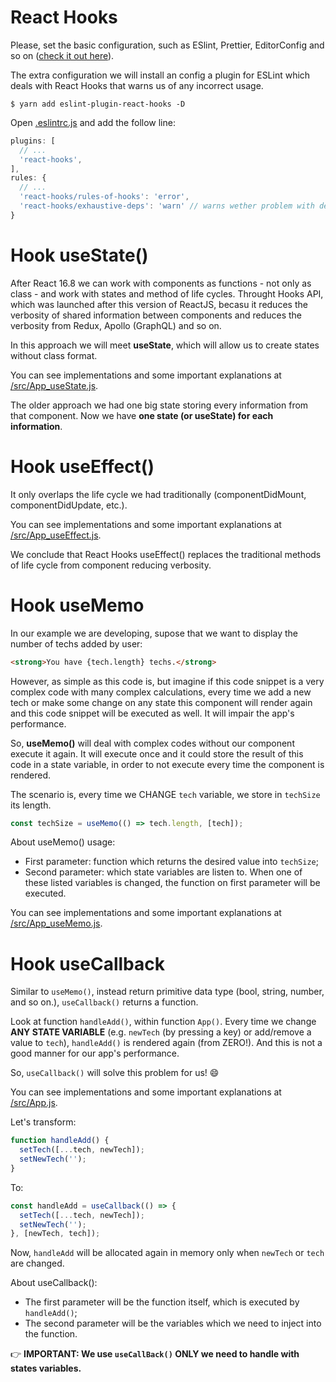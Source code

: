 # React Hooks

Please, set the basic configuration, such as ESlint, Prettier, EditorConfig and so on ([check it out here](https://github.com/rodrigotamura/go-stack-2019/tree/master/module03/react-first-project#eslint-prettier-and-editorconfig)).

The extra configuration we will install an config a plugin for ESLint which deals with React Hooks that warns us of any incorrect usage.

`$ yarn add eslint-plugin-react-hooks -D`

Open [.eslintrc.js](./.eslintrc.js) and add the follow line:

```javascript
plugins: [
  // ...
  'react-hooks',
],
rules: {
  // ...
  'react-hooks/rules-of-hooks': 'error',
  'react-hooks/exhaustive-deps': 'warn' // warns wether problem with dependencies
}
```

# Hook useState()

After React 16.8 we can work with components as functions - not only as class - and work with states and method of life cycles. Throught Hooks API, which was launched after this version of ReactJS, becasu it reduces the verbosity of shared information between components and reduces the verbosity from Redux, Apollo (GraphQL) and so on.

In this approach we will meet **useState**, which will allow us to create states without class format.

You can see implementations and some important explanations at [/src/App_useState.js](./src/App_useState.js).

The older approach we had one big state storing every information from that component. Now we have **one state (or useState) for each information**.

# Hook useEffect()

It only overlaps the life cycle we had traditionally (componentDidMount, componentDidUpdate, etc.).

You can see implementations and some important explanations at [/src/App_useEffect.js](./src/App_useEffect.js).

We conclude that React Hooks useEffect() replaces the traditional methods of life cycle from component reducing verbosity.

# Hook useMemo

In our example we are developing, supose that we want to display the number of techs added by user:

```html
<strong>You have {tech.length} techs.</strong>
```

However, as simple as this code is, but imagine if this code snippet is a very complex code with many complex calculations, every time we add a new tech or make some change on any state this component will render again and this code snippet will be executed as well. It will impair the app's performance.

So, **useMemo()** will deal with complex codes without our component execute it again. It will execute once and it could store the result of this code in a state variable, in order to not execute every time the component is rendered.

The scenario is, every time we CHANGE `tech` variable, we store in `techSize` its length.

```javascript
const techSize = useMemo(() => tech.length, [tech]);
```

About useMemo() usage:

- First parameter: function which returns the desired value into `techSize`;
- Second parameter: which state variables are listen to. When one of these listed variables is changed, the function on first parameter will be executed.

You can see implementations and some important explanations at [/src/App_useMemo.js](./src/App_useMemo.js).

# Hook useCallback

Similar to `useMemo()`, instead return primitive data type (bool, string, number, and so on.), `useCallback()` returns a function.

Look at function `handleAdd()`, within function `App()`. Every time we change **ANY STATE VARIABLE** (e.g. `newTech` (by pressing a key) or add/remove a value to `tech`), `handleAdd()` is rendered again (from ZERO!). And this is not a good manner for our app's performance.

So, `useCallback()` will solve this problem for us! 😄

You can see implementations and some important explanations at [/src/App.js](./src/App.js).

Let's transform:

```javascript
function handleAdd() {
  setTech([...tech, newTech]);
  setNewTech('');
}
```

To:

```javascript
const handleAdd = useCallback(() => {
  setTech([...tech, newTech]);
  setNewTech('');
}, [newTech, tech]);
```

Now, `handleAdd` will be allocated again in memory only when `newTech` or `tech` are changed.

About useCallback():

- The first parameter will be the function itself, which is executed by `handleAdd()`;
- The second parameter will be the variables which we need to inject into the function.

👉 **IMPORTANT: We use `useCallBack()` ONLY we need to handle with states variables.**
